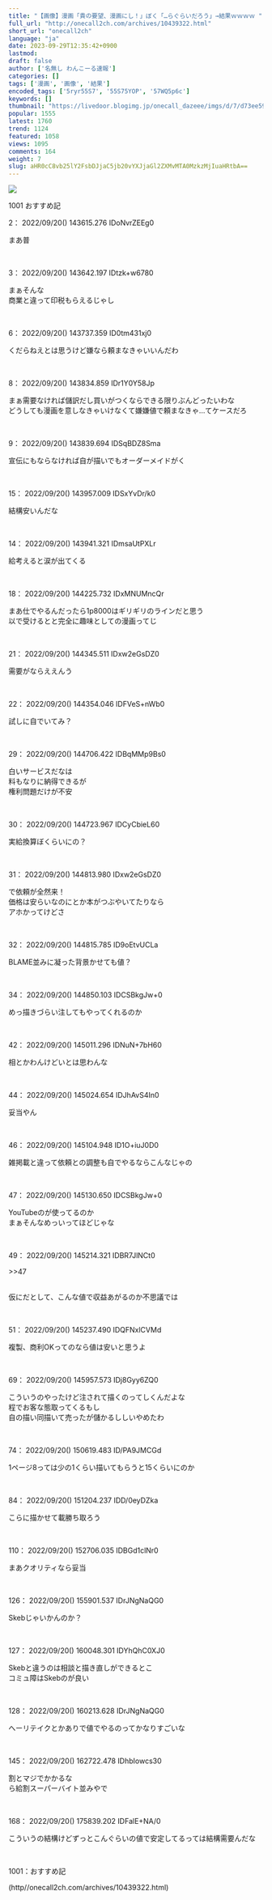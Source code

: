 ```yaml
---
title: "【画像】漫画「貴の要望、漫画にし！」ぼく「…らぐらいだろう」→結果ｗｗｗｗ "
full_url: "http://onecall2ch.com/archives/10439322.html"
short_url: "onecall2ch"
language: "ja"
date: 2023-09-29T12:35:42+0900
lastmod: 
draft: false
author: ['名無し わんこーる速報']
categories: []
tags: ['漫画', '画像', '結果']
encoded_tags: ['5ryr55S7', '55S75YOP', '57WQ5p6c']
keywords: []
thumbnail: "https://livedoor.blogimg.jp/onecall_dazeee/imgs/d/7/d73ee593-s.jpg"
popular: 1555
latest: 1760
trend: 1124
featured: 1058
views: 1095
comments: 164
weight: 7
slug: aHR0cC8vb25lY2FsbDJjaC5jb20vYXJjaGl2ZXMvMTA0MzkzMjIuaHRtbA==
---
```


![](https://livedoor.blogimg.jp/onecall_dazeee/imgs/d/7/d73ee593-s.jpg)

<div> <p class='name2'> 1001 おすすめ記</p> <p class='name2'>2： 2022/09/20() 143615.276 IDoNvrZEEg0</p><p class='onecall'> まあ普 <br></p><br> <p class='name2'>3： 2022/09/20() 143642.197 IDtzk+w6780</p><p class='onecall'> まぁそんな <br> 商業と違って印税もらえるじゃし <br></p><br> <p class='name2'>6： 2022/09/20() 143737.359 ID0tm431xj0</p><p class='onecall'> くだらねえとは思うけど嫌なら頼まなきゃいいんだわ <br></p><br> <p class='name2'>8： 2022/09/20() 143834.859 IDr1Y0Y58Jp</p><p class='onecall'> まぁ需要なければ儲訳だし買いがつくならできる限りぶんどったいわな <br> どうしても漫画を意しなきゃいけなくて嫌嫌値で頼まなきゃ…てケースだろ <br></p><br> <p class='name2'>9： 2022/09/20() 143839.694 IDSqBDZ8Sma</p><p class='onecall'> 宣伝にもならなければ自が描いでもオーダーメイドがく <br></p><br> <p class='name2'>15： 2022/09/20() 143957.009 IDSxYvDr/k0</p><p class='onecall'> 結構安いんだな <br></p><br> <p class='name2'>14： 2022/09/20() 143941.321 IDmsaUtPXLr</p><p class='onecall'> 給考えると涙が出てくる <br></p><br> <p class='name2'>18： 2022/09/20() 144225.732 IDxMNUMncQr</p><p class='onecall'> まあ仕でやるんだったら1p8000はギリギリのラインだと思う <br> 以で受けるとと完全に趣味としての漫画ってじ <br></p><br> <p class='name2'>21： 2022/09/20() 144345.511 IDxw2eGsDZ0</p><p class='onecall'> 需要がならええんう <br></p><br> <p class='name2'>22： 2022/09/20() 144354.046 IDFVeS+nWb0</p><p class='onecall'> 試しに自でいてみ？ <br></p><br> <p class='name2'>29： 2022/09/20() 144706.422 IDBqMMp9Bs0</p><p class='onecall'> 白いサービスだなは <br> 料もなりに納得できるが <br> 権利問題だけが不安 <br></p><br> <p class='name2'>30： 2022/09/20() 144723.967 IDCyCbieL60</p><p class='onecall'> 実給換算ぼくらいにの？ <br></p><br> <p class='name2'>31： 2022/09/20() 144813.980 IDxw2eGsDZ0</p><p class='onecall'> で依頼が全然来！ <br> 価格は安らいなのにとか本がつぶやいてたりなら <br> アホかってけどさ <br></p><br> <p class='name2'>32： 2022/09/20() 144815.785 ID9oEtvUCLa</p><p class='onecall'> BLAME並みに凝った背景かせても値？ <br></p><br> <p class='name2'>34： 2022/09/20() 144850.103 IDCSBkgJw+0</p><p class='onecall'> めっ描きづらい注してもやってくれるのか <br></p><br> <p class='name2'>42： 2022/09/20() 145011.296 IDNuN+7bH60</p><p class='onecall'> 相とかわんけどいとは思わんな <br></p><br> <p class='name2'>44： 2022/09/20() 145024.654 IDJhAvS4In0</p><p class='onecall'> 妥当やん <br></p><br> <p class='name2'>46： 2022/09/20() 145104.948 ID1O+iuJ0D0</p><p class='onecall'> 雑掲載と違って依頼との調整も自でやるならこんなじゃの <br></p><br> <p class='name2'>47： 2022/09/20() 145130.650 IDCSBkgJw+0</p><p class='onecall'> YouTubeのが使ってるのか <br> まぁそんなめっいってほどじゃな <br></p><br> <p class='name2'>49： 2022/09/20() 145214.321 IDBR7JlNCt0</p><p class='onecall'> <p class='anchor'>>>47</p> <br> 仮にだとして、こんな値で収益あがるのか不思議では <br></p><br> <p class='name2'>51： 2022/09/20() 145237.490 IDQFNxlCVMd</p><p class='onecall'> 複製、商利OKってのなら値は安いと思うよ <br></p><br> <p class='name2'>69： 2022/09/20() 145957.573 IDj8Gyy6ZQ0</p><p class='onecall'> こういうのやったけど注されて描くのってしくんだよな <br> 程でお客な態取ってくるもし <br> 自の描い同描いて売ったが儲かるししいやめたわ <br></p><br> <p class='name2'>74： 2022/09/20() 150619.483 ID/PA9JMCGd</p><p class='onecall'> 1ページ8っては少の1くらい描いてもらうと15くらいにのか <br></p><br> <p class='name2'>84： 2022/09/20() 151204.237 IDD/0eyDZka</p><p class='onecall'> こらに描かせて載勝ち取ろう <br></p><br> <p class='name2'>110： 2022/09/20() 152706.035 IDBGd1clNr0</p><p class='onecall'> まあクオリティなら妥当 <br></p><br> <p class='name2'>126： 2022/09/20() 155901.537 IDrJNgNaQG0</p><p class='onecall'> Skebじゃいかんのか？ <br></p><br> <p class='name2'>127： 2022/09/20() 160048.301 IDYhQhC0XJ0</p><p class='onecall'> Skebと違うのは相談と描き直しができるとこ <br> コミュ障はSkebのが良い <br></p><br> <p class='name2'>128： 2022/09/20() 160213.628 IDrJNgNaQG0</p><p class='onecall'> へーリテイクとかありで値でやるのってかなりすごいな <br></p><br> <p class='name2'>145： 2022/09/20() 162722.478 IDhbIowcs30</p><p class='onecall'> 割とマジでかかるな <br> ら給割スーパーバイト並みやで <br></p><br> <p class='name2'>168： 2022/09/20() 175839.202 IDFalE+NA/0</p><p class='onecall'> こういうの結構けどずっとこんぐらいの値で安定してるっては結構需要んだな <br></p><br> <p class='name2'>1001：おすすめ記</p> </div>

(http//onecall2ch.com/archives/10439322.html)
